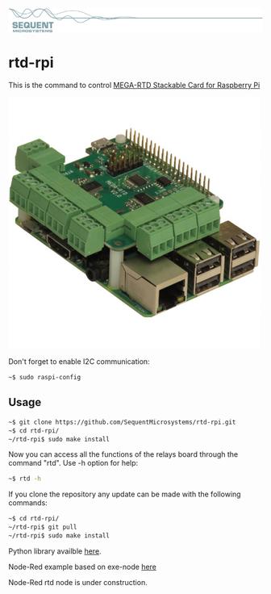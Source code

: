 [![rtd-rpi](readmeres/sequent.jpg)](https://www.sequentmicrosystems.com)

# rtd-rpi

This is the command to control [MEGA-RTD Stackable Card for Raspberry Pi](https://sequentmicrosystems.com/index.php?route=product/product&path=33&product_id=66)

![rtd](readmeres/rtd.jpg)

Don't forget to enable I2C communication:
```bash
~$ sudo raspi-config
```

## Usage

```bash
~$ git clone https://github.com/SequentMicrosystems/rtd-rpi.git
~$ cd rtd-rpi/
~/rtd-rpi$ sudo make install
```

Now you can access all the functions of the relays board through the command "rtd". Use -h option for help:
```bash
~$ rtd -h
```

If you clone the repository any update can be made with the following commands:

```bash
~$ cd rtd-rpi/  
~/rtd-rpi$ git pull
~/rtd-rpi$ sudo make install
```  

Python library availble [here](https://github.com/SequentMicrosystems/rtd-rpi/tree/master/python).

Node-Red example based on exe-node [here](https://github.com/SequentMicrosystems/rtd-rpi/tree/master/node-red)

Node-Red rtd node is under construction.
